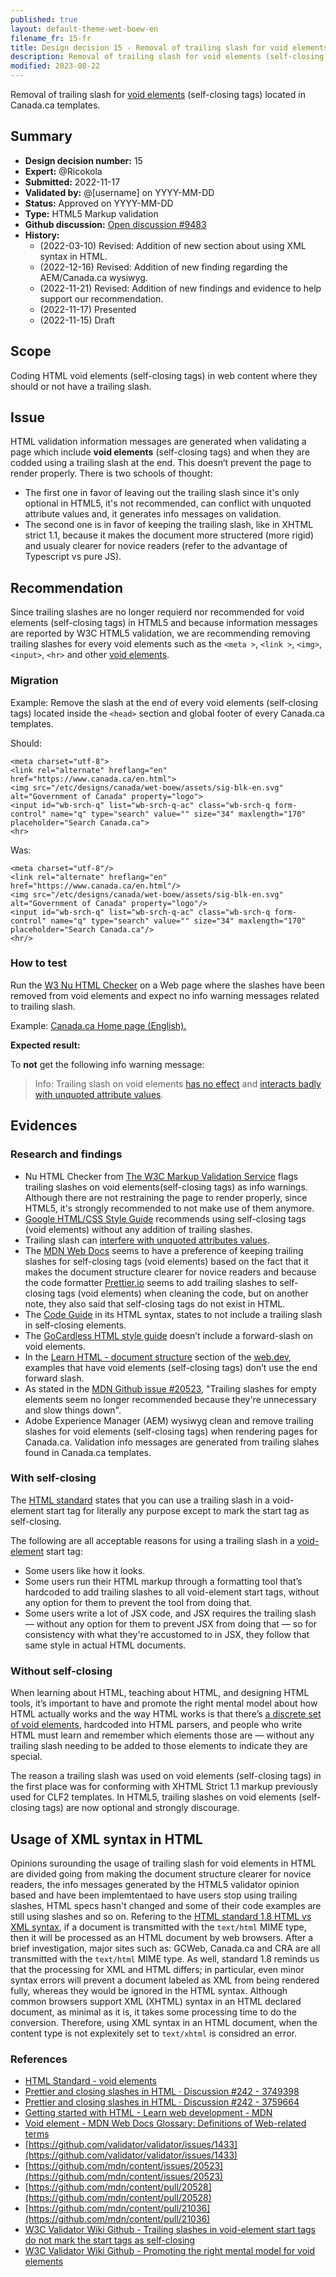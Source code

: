 ```yaml
---
published: true
layout: default-theme-wet-boew-en
filename_fr: 15-fr
title: Design decision 15 - Removal of trailing slash for void elements (self-closing tags)
description: Removal of trailing slash for void elements (self-closing tags) located in any Canada.ca templates.
modified: 2023-08-22
---
```


Removal of trailing slash for [void elements](https://html.spec.whatwg.org/multipage/syntax.html#void-elements) (self-closing tags) located in Canada.ca templates.

## Summary

* **Design decision number:** 15
* **Expert:** @Ricokola
* **Submitted:** 2022-11-17
* **Validated by:** @[username] on YYYY-MM-DD
* **Status:** Approved on YYYY-MM-DD
* **Type:** HTML5 Markup validation
* **Github discussion:** [Open discussion #9483](https://github.com/wet-boew/wet-boew/discussions/9483)
* **History:**
	* (2022-03-10) Revised: Addition of new section about using XML syntax in HTML.
	* (2022-12-16) Revised: Addition of new finding regarding the AEM/Canada.ca wysiwyg.
	* (2022-11-21) Revised: Addition of new findings and evidence to help support our recommendation.
	* (2022-11-17) Presented
	* (2022-11-15) Draft

## Scope

Coding HTML void elements (self-closing tags) in web content where they should or not have a trailing slash.

## Issue

HTML validation information messages are generated when validating a page which include **void elements** (self-closing tags) and when they are codded using a trailing slash at the end. This doesn’t prevent the page to render properly. There is two schools of thought:
* The first one in favor of leaving out the trailing slash since it's only optional in HTML5, it's not recommended, can conflict with unquoted attribute values and, it generates info messages on validation.
* The second one is in favor of keeping the trailing slash, like in XHTML strict 1.1, because it makes the document more structered (more rigid) and usualy clearer for novice readers (refer to the advantage of Typescript vs pure JS).

## Recommendation

Since trailing slashes are no longer requierd nor recommended for void elements (self-closing tags) in HTML5 and because information messages are reported by W3C HTML5 validation, we are recommending removing trailing slashes for every void elements such as the ```<meta >```, ```<link >```, ```<img>```,```<input>```, ```<hr>``` and other [void elements](https://html.spec.whatwg.org/multipage/syntax.html#void-elements). 

### Migration

Example: Remove the slash at the end of every void elements (self-closing tags) located inside the ```<head>``` section and global footer of every Canada.ca templates.

Should:
```HTML5
<meta charset="utf-8">
<link rel="alternate" hreflang="en" href="https://www.canada.ca/en.html">
<img src="/etc/designs/canada/wet-boew/assets/sig-blk-en.svg" alt="Government of Canada" property="logo">
<input id="wb-srch-q" list="wb-srch-q-ac" class="wb-srch-q form-control" name="q" type="search" value="" size="34" maxlength="170" placeholder="Search Canada.ca">
<hr>
```

Was:
```XHTML
<meta charset="utf-8"/>
<link rel="alternate" hreflang="en" href="https://www.canada.ca/en.html"/>
<img src="/etc/designs/canada/wet-boew/assets/sig-blk-en.svg" alt="Government of Canada" property="logo"/>
<input id="wb-srch-q" list="wb-srch-q-ac" class="wb-srch-q form-control" name="q" type="search" value="" size="34" maxlength="170" placeholder="Search Canada.ca"/>
<hr/>
```

### How to test

Run the [W3 Nu HTML Checker](https://validator.w3.org/nu/) on a Web page where the slashes have been removed from void elements and expect no info warning messages related to trailing slash.

Example: [Canada.ca Home page (English).](https://validator.w3.org/nu/?doc=https%3A%2F%2Fwww.canada.ca%2Fen.html)

**Expected result:**

To **not** get the following info warning message:

> Info: Trailing slash on void elements [has no effect](https://github.com/validator/validator/wiki/Markup-%C2%BB-Void-elements#trailing-slashes-in-void-element-start-tags-do-not-mark-the-start-tags-as-self-closing) and [interacts badly with unquoted attribute values](https://github.com/validator/validator/wiki/Markup-%C2%BB-Void-elements#trailing-slashes-directly-preceded-by-unquoted-attribute-values).

## Evidences

### Research and findings

* Nu HTML Checker from [The W3C Markup Validation Service](http://validator.w3.org) flags trailing slashes on void elements(self-closing tags) as info warnings. Although there are not restraining the page to render properly, since HTML5, it's strongly recommended to not make use of them anymore.
* [Google HTML/CSS Style Guide](https://google.github.io/styleguide/htmlcssguide.html#Document_Type) recommends using self-closing tags (void elements) without any addition of trailing slashes.
* Trailing slash can [interfere with unquoted attributes values](https://github.com/validator/validator/wiki/Markup-%C2%BB-Void-elements#trailing-slashes-directly-preceded-by-unquoted-attribute-values).
* The [MDN Web Docs](https://developer.mozilla.org/en-US/) seems to have a preference of keeping trailing slashes for self-closing tags (void elements) based on the fact that it makes the document structure clearer for novice readers and because the code formatter [Prettier.io](https://prettier.io/) seems to add trailing slashes to self-closing tags (void elements) when cleaning the code, but on another note, they also said that self-closing tags do not exist in HTML.
* The [Code Guide](http://codeguide.co) in its HTML syntax, states to not include a trailing slash in self-closing elements.
* The [GoCardless HTML style guide](https://github.com/gocardless/html-style-guide) doesn’t include a forward-slash on void elements.
* In the [Learn HTML - document structure](https://web.dev/learn/html/document-structure/) section of the [web.dev](https://web.dev/), examples that have void elements (self-closing tags) don’t use the end forward slash.
* As stated in the [MDN Github issue #20523](https://github.com/mdn/content/issues/20523), "Trailing slashes for empty elements seem no longer recommended because they're unnecessary and slow things down".
* Adobe Experience Manager (AEM) wysiwyg clean and remove trailing slashes for void elements (self-closing tags) when rendering pages for Canada.ca. Validation info messages are generated from trailing slahes found in Canada.ca templates.

### With self-closing

The [HTML standard](https://html.spec.whatwg.org/multipage/syntax.html#start-tags) states that you can use a trailing slash in a void-element start tag for literally any purpose except to mark the start tag as self-closing.

The following are all acceptable reasons for using a trailing slash in a [void-element](https://html.spec.whatwg.org/multipage/syntax.html#void-elements) start tag:
* Some users like how it looks.
* Some users run their HTML markup through a formatting tool that’s hardcoded to add trailing slashes to all void-element start tags, without any option for them to prevent the tool from doing that.
* Some users write a lot of JSX code, and JSX requires the trailing slash — without any option for them to prevent JSX from doing that — so for consistency with what they're accustomed to in JSX, they follow that same style in actual HTML documents.

### Without self-closing

When learning about HTML, teaching about HTML, and designing HTML tools, it’s important to have and promote the right mental model about how HTML actually works and the way HTML works is that there’s [a discrete set of void elements](https://html.spec.whatwg.org/multipage/syntax.html#void-elements), hardcoded into HTML parsers, and people who write HTML must learn and remember which elements those are — without any trailing slash needing to be added to those elements to indicate they are special.

The reason a trailing slash was used on void elements (self-closing tags) in the first place was for conforming with XHTML Strict 1.1 markup previously used for CLF2 templates. In HTML5, trailing slashes on void elements (self-closing tags) are now optional and strongly discourage.

## Usage of XML syntax in HTML

Opinions surounding the usage of trailing slash for void elements in HTML are divided going from making the document structure clearer for novice readers, the info messages generated by the HTML5 validator opinion based and have been implemtentaed to have users stop using trailing slashes, HTML specs hasn't changed and some of their code examples are still using slashes and so on. Refering to the [HTML standard 1.8 HTML vs XML syntax](https://html.spec.whatwg.org/#html-vs-xhtml), if a document is transmitted with the ```text/html``` MIME type, then it will be processed as an HTML document by web browsers. After a brief investigation, major sites such as: GCWeb, Canada.ca and CRA are all transmitted with the ```text/html``` MIME type. As well, standard 1.8 reminds us that the processing for XML and HTML differs; in particular, even minor syntax errors will prevent a document labeled as XML from being rendered fully, whereas they would be ignored in the HTML syntax. Although common browsers support XML (XHTML) syntax in an HTML declared document, as minimal as it is, it takes some processing time to do the conversion. Therefore, using XML syntax in an HTML document, when the content type is not explexitely set to ```text/xhtml``` is considred an error.

### References

* [HTML Standard - void elements](https://html.spec.whatwg.org/multipage/syntax.html#void-elements)
* [Prettier and closing slashes in HTML · Discussion #242 - 3749398](https://github.com/orgs/mdn/discussions/242#discussioncomment-3749398)
* [Prettier and closing slashes in HTML · Discussion #242 - 3759664](https://github.com/orgs/mdn/discussions/242#discussioncomment-3759664)
* [Getting started with HTML - Learn web development - MDN](https://developer.mozilla.org/en-US/docs/Learn/HTML/Introduction_to_HTML/Getting_started#void_elements)
* [Void element - MDN Web Docs Glossary: Definitions of Web-related terms](https://developer.mozilla.org/en-US/docs/Glossary/Void_element)
* [https://github.com/validator/validator/issues/1433](https://github.com/validator/validator/issues/1433)
* [https://github.com/mdn/content/issues/20523](https://github.com/mdn/content/issues/20523)
* [https://github.com/mdn/content/pull/20528](https://github.com/mdn/content/pull/20528)
* [https://github.com/mdn/content/pull/21036](https://github.com/mdn/content/pull/21036)
* [W3C Validator Wiki Github - Trailing slashes in void-element start tags do not mark the start tags as self-closing](https://github.com/validator/validator/wiki/Markup-%C2%BB-Void-elements#trailing-slashes-in-void-element-start-tags-do-not-mark-the-start-tags-as-self-closing)
* [W3C Validator Wiki Github - Promoting the right mental model for void elements](https://github.com/validator/validator/wiki/Markup-%C2%BB-Void-elements#promoting-the-right-mental-model-for-void-elements)
